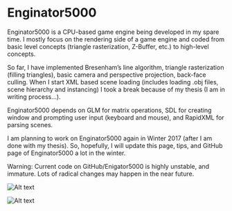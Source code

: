 # Enginator5000

Enginator5000 is a CPU-based game engine being developed in my spare time. I mostly focus on the rendering side of a game engine and coded from basic level concepts (triangle rasterization, Z-Buffer, etc.) to high-level concepts.

So far, I have implemented Bresenham’s line algorithm, triangle rasterization (filling triangles), basic camera and perspective projection, back-face culling. When I start XML based scene loading (includes loading .obj files, scene hierarchy and instancing) I took a break because of my thesis (I am in writing process…).

Enginator5000 depends on GLM for matrix operations, SDL for creating window and prompting user input (keyboard and mouse), and RapidXML for parsing scenes.

I am planning to work on Enginator5000 again in Winter 2017 (after I am done with my thesis). So, hopefully, I will update this page, tips, and GitHub page of Enginator5000 a lot in the winter.

Warning: Current code on GitHub/Enigator5000 is highly unstable, and immature. Lots of radical changes may happen in the near future.

![Alt text](http://www.mcihanozer.com/wp-content/uploads/BresenhamAndTriangleFillingAnimation.png "Screenshot")

![Alt text](http://www.mcihanozer.com/wp-content/uploads/FillingTriangles.png "Screenshot")
